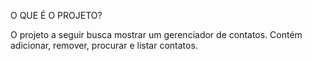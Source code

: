 O QUE É O PROJETO?

O projeto a seguir busca mostrar um gerenciador de contatos.
Contém adicionar, remover, procurar e listar contatos.
